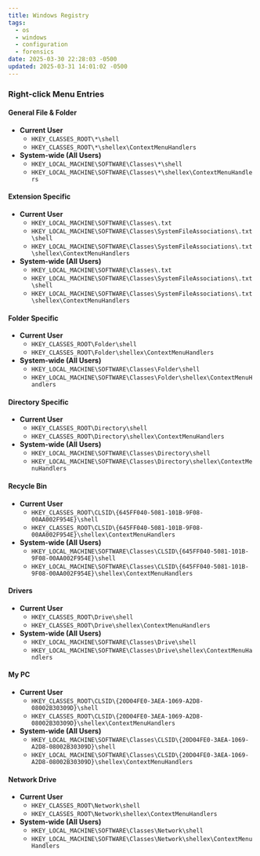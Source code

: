 ```yaml
---
title: Windows Registry
tags:
  - os
  - windows
  - configuration
  - forensics
date: 2025-03-30 22:28:03 -0500
updated: 2025-03-31 14:01:02 -0500
---
```


### Right-click Menu Entries

#### General File & Folder

- **Current User**
	- `HKEY_CLASSES_ROOT\*\shell`
	- `HKEY_CLASSES_ROOT\*\shellex\ContextMenuHandlers`
- **System-wide (All Users)**
	- `HKEY_LOCAL_MACHINE\SOFTWARE\Classes\*\shell`
	- `HKEY_LOCAL_MACHINE\SOFTWARE\Classes\*\shellex\ContextMenuHandlers`

#### Extension Specific

- **Current User**
	- `HKEY_LOCAL_MACHINE\SOFTWARE\Classes\.txt`
	- `HKEY_LOCAL_MACHINE\SOFTWARE\Classes\SystemFileAssociations\.txt\shell`
	- `HKEY_LOCAL_MACHINE\SOFTWARE\Classes\SystemFileAssociations\.txt\shellex\ContextMenuHandlers`
- **System-wide (All Users)**
	- `HKEY_LOCAL_MACHINE\SOFTWARE\Classes\.txt`
	- `HKEY_LOCAL_MACHINE\SOFTWARE\Classes\SystemFileAssociations\.txt\shell`
	- `HKEY_LOCAL_MACHINE\SOFTWARE\Classes\SystemFileAssociations\.txt\shellex\ContextMenuHandlers`

#### Folder Specific

- **Current User**
	- `HKEY_CLASSES_ROOT\Folder\shell`
	- `HKEY_CLASSES_ROOT\Folder\shellex\ContextMenuHandlers`
- **System-wide (All Users)**
	- `HKEY_LOCAL_MACHINE\SOFTWARE\Classes\Folder\shell`
	- `HKEY_LOCAL_MACHINE\SOFTWARE\Classes\Folder\shellex\ContextMenuHandlers`

#### Directory Specific

- **Current User**
	- `HKEY_CLASSES_ROOT\Directory\shell`
	- `HKEY_CLASSES_ROOT\Directory\shellex\ContextMenuHandlers`
- **System-wide (All Users)**
	- `HKEY_LOCAL_MACHINE\SOFTWARE\Classes\Directory\shell`
	- `HKEY_LOCAL_MACHINE\SOFTWARE\Classes\Directory\shellex\ContextMenuHandlers`

#### Recycle Bin

- **Current User**
	- `HKEY_CLASSES_ROOT\CLSID\{645FF040-5081-101B-9F08-00AA002F954E}\shell`
	- `HKEY_CLASSES_ROOT\CLSID\{645FF040-5081-101B-9F08-00AA002F954E}\shellex\ContextMenuHandlers`
- **System-wide (All Users)**
	- `HKEY_LOCAL_MACHINE\SOFTWARE\Classes\CLSID\{645FF040-5081-101B-9F08-00AA002F954E}\shell`
	- `HKEY_LOCAL_MACHINE\SOFTWARE\Classes\CLSID\{645FF040-5081-101B-9F08-00AA002F954E}\shellex\ContextMenuHandlers`

#### Drivers

- **Current User**
	- `HKEY_CLASSES_ROOT\Drive\shell`
	- `HKEY_CLASSES_ROOT\Drive\shellex\ContextMenuHandlers`
- **System-wide (All Users)**
	- `HKEY_LOCAL_MACHINE\SOFTWARE\Classes\Drive\shell`
	- `HKEY_LOCAL_MACHINE\SOFTWARE\Classes\Drive\shellex\ContextMenuHandlers`

#### My PC

- **Current User**
	- `HKEY_CLASSES_ROOT\CLSID\{20D04FE0-3AEA-1069-A2D8-08002B30309D}\shell`
	- `HKEY_CLASSES_ROOT\CLSID\{20D04FE0-3AEA-1069-A2D8-08002B30309D}\shellex\ContextMenuHandlers`
- **System-wide (All Users)**
	- `HKEY_LOCAL_MACHINE\SOFTWARE\Classes\CLSID\{20D04FE0-3AEA-1069-A2D8-08002B30309D}\shell`
	- `HKEY_LOCAL_MACHINE\SOFTWARE\Classes\CLSID\{20D04FE0-3AEA-1069-A2D8-08002B30309D}\shellex\ContextMenuHandlers`

#### Network Drive

- **Current User**
	- `HKEY_CLASSES_ROOT\Network\shell`
	- `HKEY_CLASSES_ROOT\Network\shellex\ContextMenuHandlers`
- **System-wide (All Users)**
	- `HKEY_LOCAL_MACHINE\SOFTWARE\Classes\Network\shell`
	- `HKEY_LOCAL_MACHINE\SOFTWARE\Classes\Network\shellex\ContextMenuHandlers`
